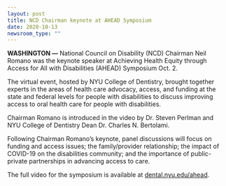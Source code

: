 ```yaml
---
layout: post
title: NCD Chairman keynote at AHEAD Symposium
date: 2020-10-13
newsroom_type: ""
---
```

**WASHINGTON —** National Council on Disability (NCD) Chairman Neil Romano was the keynote speaker at Achieving Health Equity through Access for All with Disabilities (AHEAD) Symposium Oct. 2.

The virtual event, hosted by NYU College of Dentistry, brought together experts in the areas of health care advocacy, access, and funding at the state and federal levels for people with disabilities to discuss improving access to oral health care for people with disabilities.

Chairman Romano is introduced in the video by Dr. Steven Perlman and NYU College of Dentistry Dean Dr. Charles N. Bertolami.

Following Chairman Romano’s keynote, panel discussions will focus on funding and access issues; the family/provider relationship; the impact of COVID-19 on the disabilities community; and the importance of public-private partnerships in advancing access to care.

The full video for the symposium is available at [dental.nyu.edu/ahead](https://dental.nyu.edu/patientcare/ohcpd/ahead-symposium.html).